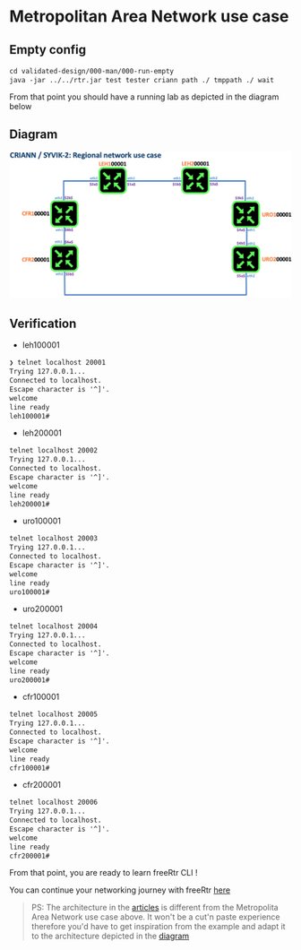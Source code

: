 # Metropolitan Area Network use case

## Empty config

```
cd validated-design/000-man/000-run-empty
java -jar ../../rtr.jar test tester criann path ./ tmppath ./ wait
```
From that point you should have a running lab as depicted in the diagram below

## Diagram
![syvik-2-diagram.png](../syvik-2-diagram.png)

## Verification

* leh100001

```
❯ telnet localhost 20001
Trying 127.0.0.1...
Connected to localhost.
Escape character is '^]'.
welcome
line ready
leh100001#
```

* leh200001

```
telnet localhost 20002
Trying 127.0.0.1...
Connected to localhost.
Escape character is '^]'.
welcome
line ready
leh200001#
```

* uro100001

```
telnet localhost 20003
Trying 127.0.0.1...
Connected to localhost.
Escape character is '^]'.
welcome
line ready
uro100001#
```
* uro200001

```
telnet localhost 20004
Trying 127.0.0.1...
Connected to localhost.
Escape character is '^]'.
welcome
line ready
uro200001#
```
* cfr100001

```
telnet localhost 20005
Trying 127.0.0.1...
Connected to localhost.
Escape character is '^]'.
welcome
line ready
cfr100001#
```
* cfr200001

```
telnet localhost 20006
Trying 127.0.0.1...
Connected to localhost.
Escape character is '^]'.
welcome
line ready
cfr200001#
```
From that point, you are ready to learn freeRtr CLI !

You can continue your networking journey with freeRtr [here](http://docs.freertr.org/guides/getting-started/001-hello-world/)

> PS: The architecture in the [articles](http://docs.freertr.org/guides/getting-started/001-hello-world/) is different from the  Metropolita Area Network use case above. It won't be a cut'n paste experience therefore you'd have to get inspiration from the example and adapt it to the architecture depicted in the [diagram](syvik-2-diagram.png)

